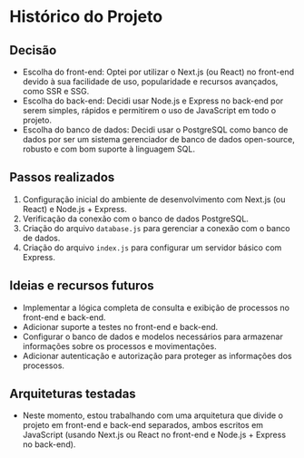 # Histórico do Projeto

## Decisão

- Escolha do front-end: Optei por utilizar o Next.js (ou React) no front-end devido à sua facilidade de uso, popularidade e recursos avançados, como SSR e SSG.
- Escolha do back-end: Decidi usar Node.js e Express no back-end por serem simples, rápidos e permitirem o uso de JavaScript em todo o projeto.
- Escolha do banco de dados: Decidi usar o PostgreSQL como banco de dados por ser um sistema gerenciador de banco de dados open-source, robusto e com bom suporte à linguagem SQL.

## Passos realizados

1. Configuração inicial do ambiente de desenvolvimento com Next.js (ou React) e Node.js + Express.
2. Verificação da conexão com o banco de dados PostgreSQL.
3. Criação do arquivo `database.js` para gerenciar a conexão com o banco de dados.
4. Criação do arquivo `index.js` para configurar um servidor básico com Express.

## Ideias e recursos futuros

- Implementar a lógica completa de consulta e exibição de processos no front-end e back-end.
- Adicionar suporte a testes no front-end e back-end.
- Configurar o banco de dados e modelos necessários para armazenar informações sobre os processos e movimentações.
- Adicionar autenticação e autorização para proteger as informações dos processos.

## Arquiteturas testadas

- Neste momento, estou trabalhando com uma arquitetura que divide o projeto em front-end e back-end separados, ambos escritos em JavaScript (usando Next.js ou React no front-end e Node.js + Express no back-end).
